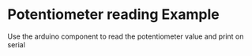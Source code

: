 # Potentiometer reading Example

Use the arduino component to read the potentiometer value and print on serial
